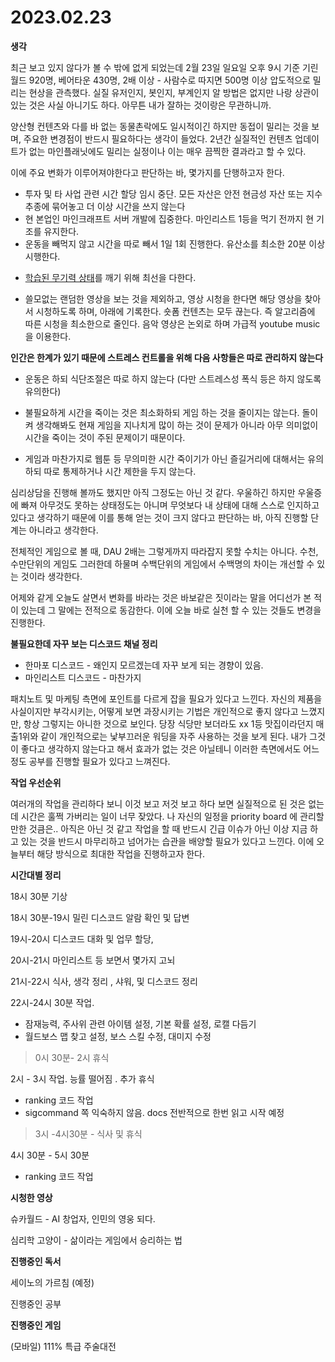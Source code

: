 # 2023.02.23



**생각**

최근 보고 있지 않다가 볼 수 밖에 없게 되었는데 2월 23일 일요일 오후 9시 기준 기린월드 920명, 베어타운 430명, 2배 이상 - 사람수로 따지면 500명 이상 압도적으로 밀리는 현상을 관측했다. 실질 유저인지, 봇인지, 부계인지 알 방법은 없지만 나랑 상관이 있는 것은 사실 아니기도 하다. 아무튼 내가 잘하는 것이랑은 무관하니까. 

양산형 컨텐츠와 다를 바 없는 동물촌락에도 일시적이긴 하지만 동접이 밀리는 것을 보며, 주요한 변경점이 반드시 필요하다는 생각이 들었다.  2년간 실질적인 컨텐츠 업데이트가 없는 마인플래닛에도 밀리는 실정이나 이는 매우 끔찍한 결과라고 할 수 있다. 

이에 주요 변화가 이루어져야한다고 판단하는 바, 몇가지를 단행하고자 한다.



- 투자 및 타 사업 관련 시간 할당 임시 중단. 모든 자산은 안전 현금성 자산 또는 지수추종에 묶어놓고 더 이상 시간을 쓰지 않는다
- 현 본업인 마인크래프트 서버 개발에 집중한다. 마인리스트 1등을 먹기 전까지 현 기조를 유지한다.
- 운동을 빼먹지 않고 시간을 따로 빼서 1일 1회 진행한다. 유산소를 최소한 20분 이상 시행한다. 

* <u>학습된 무기력 상태</u>를 깨기 위해 최선을 다한다. 

* 쓸모없는 랜덤한 영상을 보는 것을 제외하고, 영상 시청을 한다면 해당 영상을 찾아서 시청하도록 하며, 아래에 기록한다. 숏폼 컨텐츠는 모두 끊는다. 즉 알고리즘에 따른 시청을 최소한으로 줄인다. 음악 영상은 논외로 하며 가급적 youtube music 을 이용한다.



**인간은 한계가 있기 때문에 스트레스 컨트롤을 위해 다음 사항들은 따로 관리하지 않는다**

* 운동은 하되 식단조절은 따로 하지 않는다 (다만 스트레스성 폭식 등은 하지 않도록 유의한다)

* 불필요하게 시간을 죽이는 것은 최소화하되 게임 하는 것을 줄이지는 않는다. 돌이켜 생각해봐도 현재 게임을 지나치게 많이 하는 것이 문제가 아니라 아무 의미없이 시간을 죽이는 것이 주된 문제이기 때문이다. 
* 게임과 마찬가지로 웹툰 등 무의미한 시간 죽이기가 아닌 즐길거리에 대해서는 유의하되 따로 통제하거나 시간 제한을 두지 않는다.



심리상담을 진행해 볼까도 했지만 아직 그정도는 아닌 것 같다. 우울하긴 하지만 우울증에 빠져 아무것도 못하는 상태정도는 아니며 무엇보다 내 상태에 대해 스스로 인지하고 있다고 생각하기 때문에 이를 통해 얻는 것이 크지 않다고 판단하는 바, 아직 진행할 단계는 아니라고 생각한다. 



전체적인 게임으로 볼 때, DAU 2배는 그렇게까지 따라잡지 못할 수치는 아니다. 수천, 수만단위의 게임도 그러한데 하물며 수백단위의 게임에서 수백명의 차이는 개선할 수 있는 것이라 생각한다.



어제와 같게 오늘도 살면서 변화를 바라는 것은 바보같은 짓이라는 말을 어디선가 본 적이 있는데 그 말에는 전적으로 동감한다. 이에 오늘 바로 실천 할 수 있는 것들도 변경을 진행한다.



**불필요한데 자꾸 보는 디스코드 채널 정리**

* 한마포 디스코드 - 왜인지 모르겠는데 자꾸 보게 되는 경향이 있음. 
* 마인리스트 디스코드 - 마찬가지 



패치노트 및 마케팅 측면에 포인트를 다르게 잡을 필요가 있다고 느낀다. 자신의 제품을 사실이지만 부각시키는, 어떻게 보면 과장시키는 기법은 개인적으로 좋지 않다고 느꼈지만, 항상 그렇지는 아니한 것으로 보인다. 당장 식당만 보더라도 xx 1등 맛집이라던지 매출1위와 같이 개인적으로는 낯부끄러운 워딩을 자주 사용하는 것을 보게 된다. 내가 그것이 좋다고 생각하지 않는다고 해서 효과가 없는 것은 아닐테니 이러한 측면에서도 어느정도 공부를 진행할 필요가 있다고 느껴진다.





**작업 우선순위** 

여러개의 작업을 관리하다 보니 이것 보고 저것 보고 하다 보면 실질적으로 된 것은 없는데 시간은 훌쩍 가버리는 일이 너무 잦았다. 나 자신의 일정을 priority board 에 관리할 만한 것큼은.. 아직은 아닌 것 같고 작업을 할 때 반드시 긴급 이슈가 아닌 이상 지금 하고 있는 것을 반드시 마무리하고 넘어가는 습관을 배양할 필요가 있다고 느낀다. 이에 오늘부터 해당 방식으로 최대한 작업을 진행하고자 한다.





**시간대별 정리**

18시 30분 기상

18시 30분-19시 밀린 디스코드 알람 확인 및 답변 

19시-20시 디스코드 대화 및 업무 할당, 

20시-21시 마인리스트 등 보면서 몇가지  고뇌

21시-22시 식사, 생각 정리 , 샤워, 및 디스코드 정리

22시-24시 30분 작업.

- 잠재능력, 주사위 관련 아이템 설정, 기본 확률 설정, 로캘 다듬기
- 월드보스 맵 찾고 설정, 보스 스킬 수정, 대미지 수정

>  0시 30분- 2시 휴식 

2시 - 3시 작업. 능률 떨어짐 . 추가 휴식

* ranking 코드 작업
* sigcommand 쪽 익숙하지 않음. docs 전반적으로 한번 읽고 시작 예정

>  3시 -4시30분 - 식사 및 휴식

4시 30분 - 5시 30분 

* ranking 코드 작업 





**시청한 영상**

슈카월드 - AI 창업자, 인민의 영웅 되다.

심리학 고양이 - 삶이라는 게임에서 승리하는 법



**진행중인 독서**

세이노의 가르침 (예정)



진행중인 공부



**진행중인 게임** 

(모바일) 111% 특급 주술대전
